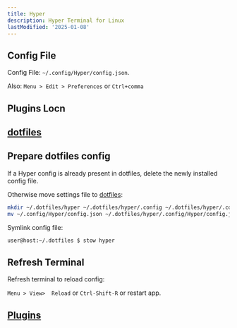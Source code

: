 ```yaml
---
title: Hyper
description: Hyper Terminal for Linux
lastModified: '2025-01-08'
---
```


## Config File

Config File: `~/.config/Hyper/config.json`.

Also: `Menu > Edit > Preferences` or `Ctrl+comma`

## Plugins Locn

## [dotfiles](https://github.com/annebrown/dotfiles)

## Prepare dotfiles config

If a Hyper config is already present in dotfiles, delete the newly installed config file.

Otherwise move settings file to [dotfiles](https://github.com/annebrown/dotfiles):

```bash
mkdir ~/.dotfiles/hyper ~/.dotfiles/hyper/.config ~/.dotfiles/hyper/.config/Hyper
mv ~/.config/Hyper/config.json ~/.dotfiles/hyper/.config/Hyper/config.json
```

Symlink config file:

```bash
user@host:~/.dotfiles $ stow hyper
```

## Refresh Terminal

Refresh terminal to reload config:

 `Menu > View>  Reload` or `Ctrl-Shift-R` or restart app.

## [Plugins](plugins.md)
